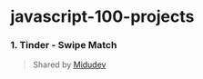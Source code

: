 # javascript-100-projects

### 1. Tinder - Swipe Match

> Shared by [Midudev](https://www.javascript100.dev/)
